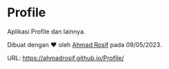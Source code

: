 # Profile 

Aplikasi Profile dan lainnya.

Dibuat dengan ❤ oleh [Ahmad Rosif](https://ahmadrosif.github.io) pada 09/05/2023.

URL: <https://ahmadrosif.github.io/Profile/>
